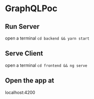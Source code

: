 # GraphQLPoc


## Run Server
open a terminal
```cd backend && yarn start```

## Serve Client
open a terminal
```cd frontend && ng serve```

## Open the app at
localhost:4200
